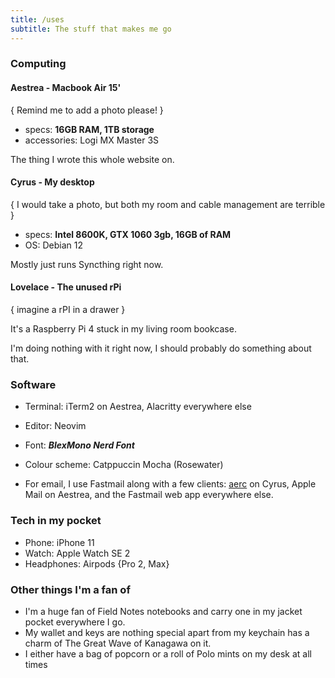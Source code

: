 ```yaml
---
title: /uses
subtitle: The stuff that makes me go
---
```


### Computing

#### Aestrea - Macbook Air 15'
{ Remind me to add a photo please! }
- specs: **16GB RAM, 1TB storage**
- accessories: Logi MX Master 3S

The thing I wrote this whole website on.

#### Cyrus - My desktop
{ I would take a photo, but both my room and cable management are terrible }
- specs: **Intel 8600K, GTX 1060 3gb, 16GB of RAM**
- OS: Debian 12

Mostly just runs Syncthing right now.

#### Lovelace - The unused rPi
{ imagine a rPI in a drawer }

It's a Raspberry Pi 4 stuck in my living room bookcase.

I'm doing nothing with it right now, I should probably do something about that.

### Software
- Terminal: iTerm2 on Aestrea, Alacritty everywhere else
- Editor: Neovim
- Font: ***BlexMono Nerd Font***
- Colour scheme: Catppuccin Mocha (Rosewater)

- For email, I use Fastmail along with a few clients: [aerc](https://aerc-mail.org) on Cyrus, Apple Mail on Aestrea, and the Fastmail web app everywhere else.

### Tech in my pocket
- Phone: iPhone 11
- Watch: Apple Watch SE 2
- Headphones: Airpods {Pro 2, Max}

### Other things I'm a fan of
- I'm a huge fan of Field Notes notebooks and carry one in my jacket pocket everywhere I go.
- My wallet and keys are nothing special apart from my keychain has a charm of The Great Wave of Kanagawa on it.
- I either have a bag of popcorn or a roll of Polo mints on my desk at all times
